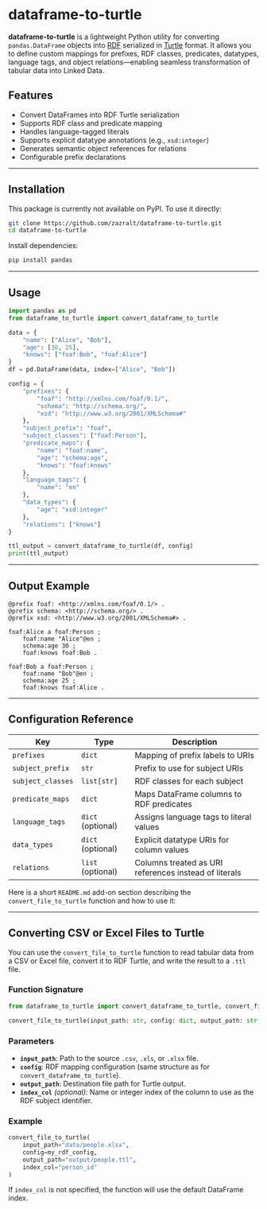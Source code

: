# dataframe-to-turtle

**dataframe-to-turtle** is a lightweight Python utility for converting `pandas.DataFrame` objects into [RDF](https://www.w3.org/RDF/) serialized in [Turtle](https://www.w3.org/TR/turtle/) format. It allows you to define custom mappings for prefixes, RDF classes, predicates, datatypes, language tags, and object relations—enabling seamless transformation of tabular data into Linked Data.

## Features

- Convert DataFrames into RDF Turtle serialization
- Supports RDF class and predicate mapping
- Handles language-tagged literals
- Supports explicit datatype annotations (e.g., `xsd:integer`)
- Generates semantic object references for relations
- Configurable prefix declarations

---

## Installation

This package is currently not available on PyPI. To use it directly:

```bash
git clone https://github.com/zazralt/dataframe-to-turtle.git
cd dataframe-to-turtle
````

Install dependencies:

```bash
pip install pandas
```

---

## Usage

```python
import pandas as pd
from dataframe_to_turtle import convert_dataframe_to_turtle

data = {
    "name": ["Alice", "Bob"],
    "age": [30, 25],
    "knows": ["foaf:Bob", "foaf:Alice"]
}
df = pd.DataFrame(data, index=["Alice", "Bob"])

config = {
    "prefixes": {
        "foaf": "http://xmlns.com/foaf/0.1/",
        "schema": "http://schema.org/",
        "xsd": "http://www.w3.org/2001/XMLSchema#"
    },
    "subject_prefix": "foaf",
    "subject_classes": ["foaf:Person"],
    "predicate_maps": {
        "name": "foaf:name",
        "age": "schema:age",
        "knows": "foaf:knows"
    },
    "language_tags": {
        "name": "en"
    },
    "data_types": {
        "age": "xsd:integer"
    },
    "relations": ["knows"]
}

ttl_output = convert_dataframe_to_turtle(df, config)
print(ttl_output)
```

---

## Output Example

```turtle
@prefix foaf: <http://xmlns.com/foaf/0.1/> .
@prefix schema: <http://schema.org/> .
@prefix xsd: <http://www.w3.org/2001/XMLSchema#> .

foaf:Alice a foaf:Person ;
    foaf:name "Alice"@en ;
    schema:age 30 ;
    foaf:knows foaf:Bob .

foaf:Bob a foaf:Person ;
    foaf:name "Bob"@en ;
    schema:age 25 ;
    foaf:knows foaf:Alice .
```

---

## Configuration Reference

| Key               | Type              | Description                                           |
| ----------------- | ----------------- | ----------------------------------------------------- |
| `prefixes`        | `dict`            | Mapping of prefix labels to URIs                      |
| `subject_prefix`  | `str`             | Prefix to use for subject URIs                        |
| `subject_classes` | `list[str]`       | RDF classes for each subject                          |
| `predicate_maps`  | `dict`            | Maps DataFrame columns to RDF predicates              |
| `language_tags`   | `dict` (optional) | Assigns language tags to literal values               |
| `data_types`      | `dict` (optional) | Explicit datatype URIs for column values              |
| `relations`       | `list` (optional) | Columns treated as URI references instead of literals |


Here is a short `README.md` add-on section describing the `convert_file_to_turtle` function and how to use it:

---

## Converting CSV or Excel Files to Turtle

You can use the `convert_file_to_turtle` function to read tabular data from a CSV or Excel file, convert it to RDF Turtle, and write the result to a `.ttl` file.

### Function Signature

```python
from dataframe_to_turtle import convert_dataframe_to_turtle, convert_file_to_turtle

convert_file_to_turtle(input_path: str, config: dict, output_path: str, index_col: str = None) -> None
````

### Parameters

* **`input_path`**: Path to the source `.csv`, `.xls`, or `.xlsx` file.
* **`config`**: RDF mapping configuration (same structure as for `convert_dataframe_to_turtle`).
* **`output_path`**: Destination file path for Turtle output.
* **`index_col`** *(optional)*: Name or integer index of the column to use as the RDF subject identifier.

### Example

```python
convert_file_to_turtle(
    input_path="data/people.xlsx",
    config=my_rdf_config,
    output_path="output/people.ttl",
    index_col="person_id"
)
```

If `index_col` is not specified, the function will use the default DataFrame index.
